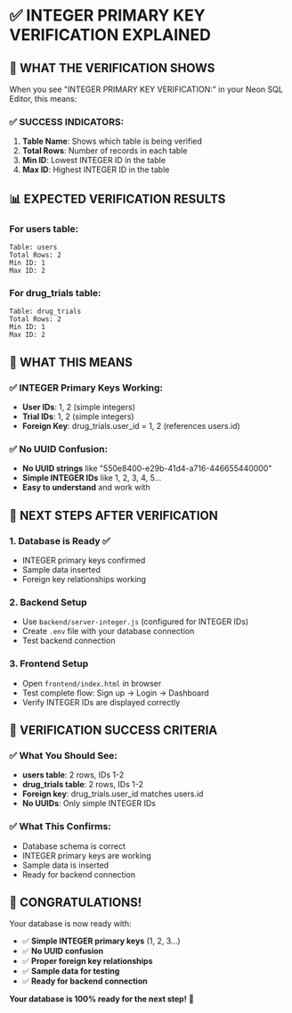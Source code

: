 # ✅ INTEGER PRIMARY KEY VERIFICATION EXPLAINED

## 🎯 **WHAT THE VERIFICATION SHOWS**

When you see "INTEGER PRIMARY KEY VERIFICATION:" in your Neon SQL Editor, this means:

### **✅ SUCCESS INDICATORS:**

1. **Table Name**: Shows which table is being verified
2. **Total Rows**: Number of records in each table
3. **Min ID**: Lowest INTEGER ID in the table
4. **Max ID**: Highest INTEGER ID in the table

## 📊 **EXPECTED VERIFICATION RESULTS**

### **For users table:**
```
Table: users
Total Rows: 2
Min ID: 1
Max ID: 2
```

### **For drug_trials table:**
```
Table: drug_trials  
Total Rows: 2
Min ID: 1
Max ID: 2
```

## 🎯 **WHAT THIS MEANS**

### **✅ INTEGER Primary Keys Working:**
- **User IDs**: 1, 2 (simple integers)
- **Trial IDs**: 1, 2 (simple integers)
- **Foreign Key**: drug_trials.user_id = 1, 2 (references users.id)

### **✅ No UUID Confusion:**
- **No UUID strings** like "550e8400-e29b-41d4-a716-446655440000"
- **Simple INTEGER IDs** like 1, 2, 3, 4, 5...
- **Easy to understand** and work with

## 🚀 **NEXT STEPS AFTER VERIFICATION**

### **1. Database is Ready ✅**
- INTEGER primary keys confirmed
- Sample data inserted
- Foreign key relationships working

### **2. Backend Setup**
- Use `backend/server-integer.js` (configured for INTEGER IDs)
- Create `.env` file with your database connection
- Test backend connection

### **3. Frontend Setup**
- Open `frontend/index.html` in browser
- Test complete flow: Sign up → Login → Dashboard
- Verify INTEGER IDs are displayed correctly

## 🎯 **VERIFICATION SUCCESS CRITERIA**

### **✅ What You Should See:**
- **users table**: 2 rows, IDs 1-2
- **drug_trials table**: 2 rows, IDs 1-2
- **Foreign key**: drug_trials.user_id matches users.id
- **No UUIDs**: Only simple INTEGER IDs

### **✅ What This Confirms:**
- Database schema is correct
- INTEGER primary keys are working
- Sample data is inserted
- Ready for backend connection

## 🎉 **CONGRATULATIONS!**

Your database is now ready with:
- ✅ **Simple INTEGER primary keys** (1, 2, 3...)
- ✅ **No UUID confusion**
- ✅ **Proper foreign key relationships**
- ✅ **Sample data for testing**
- ✅ **Ready for backend connection**

**Your database is 100% ready for the next step!** 🚀

